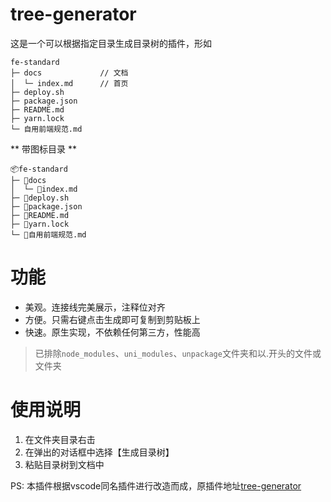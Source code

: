 # tree-generator
这是一个可以根据指定目录生成目录树的插件，形如
```
fe-standard           
├─ docs             // 文档
│  └─ index.md      // 首页
├─ deploy.sh        
├─ package.json     
├─ README.md        
├─ yarn.lock        
└─ 自用前端规范.md  
```

** 带图标目录 **
```
📦fe-standard           
├─ 📂docs             
│  └─ 📜index.md     
├─ 📜deploy.sh        
├─ 📜package.json     
├─ 📜README.md        
├─ 📜yarn.lock        
└─ 📜自用前端规范.md  
```

# 功能
- 美观。连接线完美展示，注释位对齐
- 方便。只需右键点击生成即可复制到剪贴板上
- 快速。原生实现，不依赖任何第三方，性能高

> 已排除`node_modules`、`uni_modules`、`unpackage`文件夹和以.开头的文件或文件夹

# 使用说明
1. 在文件夹目录右击
2. 在弹出的对话框中选择【生成目录树】
3. 粘贴目录树到文档中

PS: 本插件根据vscode同名插件进行改造而成，原插件地址[tree-generator](https://github.com/XboxYan/tree-generator)